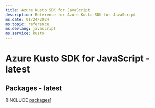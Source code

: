 ```yaml
---
title: Azure Kusto SDK for JavaScript
description: Reference for Azure Kusto SDK for JavaScript
ms.date: 01/24/2024
ms.topic: reference
ms.devlang: javascript
ms.service: kusto
---
```

# Azure Kusto SDK for JavaScript - latest
## Packages - latest
[!INCLUDE [packages](kusto-index.md)]
